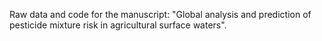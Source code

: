 Raw data and code for the manuscript: "Global analysis and prediction of pesticide mixture risk in agricultural surface waters".
